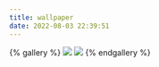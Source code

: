 ```yaml
---
title: wallpaper
date: 2022-08-03 22:39:51
---
```


{% gallery %}
![](https://cdn.jsdelivr.net/gh/fatalismile/picture/ACG/1.jpg)
![](https://cdn.jsdelivr.net/gh/baby959/album@bda431c5f8eaec150af93797b2cd9a1a48593d84/2021/02/06/c93cb693e057eeb2797cca143fc48fee.jpg)
{% endgallery %}
